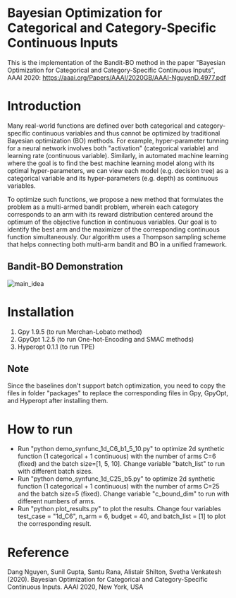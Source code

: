 # Bayesian Optimization for Categorical and Category-Specific Continuous Inputs
This is the implementation of the Bandit-BO method in the paper "Bayesian Optimization for Categorical and Category-Specific Continuous Inputs", AAAI 2020: https://aaai.org/Papers/AAAI/2020GB/AAAI-NguyenD.4977.pdf

# Introduction
Many real-world functions are defined over both categorical and category-specific continuous variables and thus cannot be optimized by traditional Bayesian optimization (BO) methods. For example, hyper-parameter tunning for a neural network involves both "activation" (categorical variable) and learning rate (continuous variable). Similarly, in automated machine learning where the goal is to find the best machine learning model along with its optimal hyper-parameters, we can view each model (e.g. decision tree) as a categorical variable and its hyper-parameters (e.g. depth) as continuous variables.

To optimize such functions, we propose a new method that formulates the problem as a multi-armed bandit problem, wherein each category corresponds to an arm with its reward distribution centered around the optimum of the objective function in continuous variables. Our goal is to identify the best arm and the maximizer of the corresponding continuous function simultaneously. Our algorithm uses a Thompson sampling scheme that helps connecting both multi-arm bandit and BO in a unified framework.

## Bandit-BO Demonstration
![main_idea](https://github.com/nphdang/Bandit-BO/blob/master/main_idea.jpg)

# Installation
1. Gpy 1.9.5 (to run Merchan-Lobato method)
2. GpyOpt 1.2.5 (to run One-hot-Encoding and SMAC methods)
3. Hyperopt 0.1.1 (to run TPE)
## Note 
Since the baselines don't support batch optimization, you need to copy the files in folder "packages" to replace the corresponding files in Gpy, GpyOpt, and Hyperopt after installing them.

# How to run
- Run "python demo_synfunc_1d_C6_b1_5_10.py" to optimize 2d synthetic function (1 categorical + 1 continuous) with the number of arms C=6 (fixed) and the batch size=[1, 5, 10]. Change variable "batch_list" to run with different batch sizes.
- Run "python demo_synfunc_1d_C25_b5.py" to optimize 2d synthetic function (1 categorical + 1 continuous) with the number of arms C=25 and the batch size=5 (fixed). Change variable "c_bound_dim" to run with different numbers of arms.
- Run "python plot_results.py" to plot the results. Change four variables test_case = "1d_C6", n_arm = 6, budget = 40, and batch_list = [1] to plot the corresponding result.

# Reference
Dang Nguyen, Sunil Gupta, Santu Rana, Alistair Shilton, Svetha Venkatesh (2020). Bayesian Optimization for Categorical and Category-Specific Continuous Inputs. AAAI 2020, New York, USA
